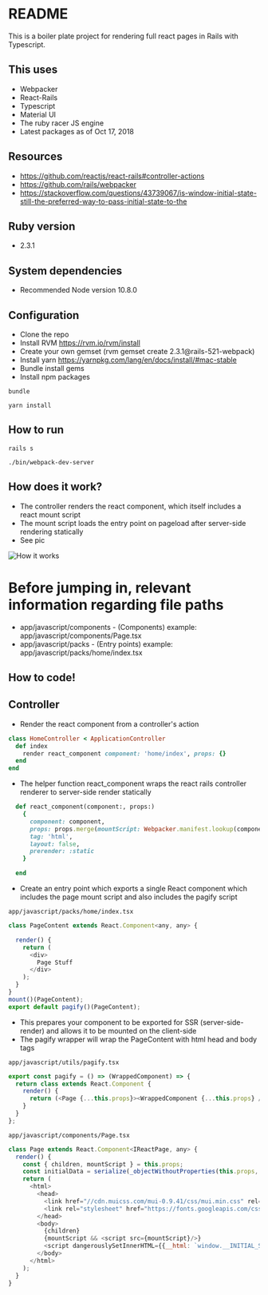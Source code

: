 # README

This is a boiler plate project for rendering full react pages in Rails with Typescript.

## This uses
* Webpacker
* React-Rails
* Typescript
* Material UI
* The ruby racer JS engine
* Latest packages as of Oct 17, 2018

## Resources

* https://github.com/reactjs/react-rails#controller-actions
* https://github.com/rails/webpacker
* https://stackoverflow.com/questions/43739067/is-window-initial-state-still-the-preferred-way-to-pass-initial-state-to-the

## Ruby version

* 2.3.1

## System dependencies

* Recommended Node version 10.8.0

## Configuration

* Clone the repo
* Install RVM https://rvm.io/rvm/install
* Create your own gemset (rvm gemset create 2.3.1@rails-521-webpack)
* Install yarn https://yarnpkg.com/lang/en/docs/install/#mac-stable
* Bundle install gems
* Install npm packages

```bundle```

```yarn install```

## How to run

```rails s```

```./bin/webpack-dev-server```



## How does it work?

* The controller renders the react component, which itself includes a react mount script
* The mount script loads the entry point on pageload after server-side rendering statically
* See pic

![How it works](/HowItWorks.png)

# Before jumping in, relevant information regarding file paths

* app/javascript/components - (Components) example: app/javascript/components/Page.tsx
* app/javascript/packs - (Entry points) example: app/javascript/packs/home/index.tsx

## How to code!

## Controller
* Render the react component from a controller's action
```ruby
class HomeController < ApplicationController
  def index
    render react_component component: 'home/index', props: {}
  end
end
```

* The helper function react_component wraps the react rails controller renderer to server-side render statically
```ruby
  def react_component(component:, props:)
    {
      component: component,
      props: props.merge(mountScript: Webpacker.manifest.lookup(component + '.js')),
      tag: 'html',
      layout: false,
      prerender: :static
    }

  end
```

* Create an entry point which exports a single React component which includes the page mount script and also includes the pagify script

```app/javascript/packs/home/index.tsx```

```javascript
class PageContent extends React.Component<any, any> {

  render() {
    return (
      <div>
        Page Stuff
      </div>
    );
  }
}
mount()(PageContent);
export default pagify()(PageContent);
```
* This prepares your component to be exported for SSR (server-side-render) and allows it to be mounted on the client-side
* The pagify wrapper will wrap the PageContent with html head and body tags

```app/javascript/utils/pagify.tsx```
```javascript
export const pagify = () => (WrappedComponent) => {
  return class extends React.Component {
    render() {
      return (<Page {...this.props}><WrappedComponent {...this.props} /></Page>);
    }
  }
};
```
```app/javascript/components/Page.tsx```
```javascript
class Page extends React.Component<IReactPage, any> {
  render() {
    const { children, mountScript } = this.props;
    const initialData = serialize(_objectWithoutProperties(this.props, ['mountScript', 'children']) || {});
    return (
      <html>
        <head>
          <link href="//cdn.muicss.com/mui-0.9.41/css/mui.min.css" rel="stylesheet" type="text/css" media="screen" />
          <link rel="stylesheet" href="https://fonts.googleapis.com/css?family=Roboto:300,400,500"/>
        </head>
        <body>
          {children}
          {mountScript && <script src={mountScript}/>}
          <script dangerouslySetInnerHTML={{__html: `window.__INITIAL_STATE__ = ${initialData}`}}/>
        </body>
      </html>
    );
  }
}
```
